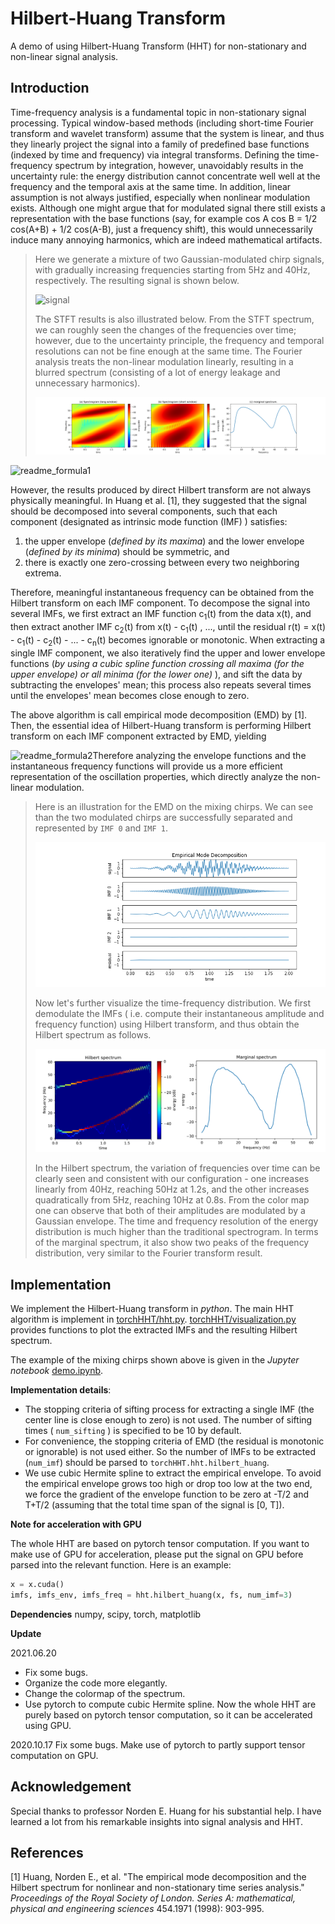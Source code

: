 # Hilbert-Huang Transform

A demo of using Hilbert-Huang Transform (HHT) for non-stationary and non-linear signal analysis.



## Introduction

Time-frequency analysis is a fundamental topic in non-stationary signal processing.  Typical window-based methods (including short-time Fourier transform and wavelet transform)  assume that the system is linear, and thus they linearly project the signal into a family of predefined base functions (indexed by time and frequency) via integral transforms. Defining the time-frequency spectrum by integration, however, unavoidably results in the uncertainty rule: the energy distribution cannot concentrate well  well at the frequency and the temporal axis at the same time. In addition, linear assumption is not always justified, especially when nonlinear modulation exists. Although one might argue that for modulated signal there still exists a representation with the base functions (say, for example cos A cos B = 1/2 cos(A+B) + 1/2 cos(A-B), just a frequency shift), this would unnecessarily induce many annoying harmonics, which are indeed mathematical artifacts.

> Here we generate a mixture of two Gaussian-modulated chirp signals, with gradually increasing frequencies starting from 5Hz and 40Hz, respectively. The resulting signal is shown below.
>
> ![signal](img/signal.png)
>
> The STFT results is also illustrated below. From the STFT spectrum, we can roughly seen the changes of the frequencies over time; however, due to the uncertainty principle, the frequency and temporal resolutions can not be fine enough at the same time. The Fourier analysis treats the non-linear modulation linearly, resulting in a blurred spectrum (consisting of a lot of energy leakage and unnecessary harmonics).
>
> ![STFT_spectrum](img/STFT_spectrum.png)

![readme_formula1](img/readme_formula1.png)

However, the results produced by direct Hilbert transform are not always physically meaningful. In Huang et al. [1], they suggested that the signal should be decomposed into several components, such that each component (designated as intrinsic mode function (IMF) ) satisfies:

1. the upper envelope (*defined by its maxima*) and the lower envelope (*defined by its minima*) should be symmetric, and
2. there is exactly one zero-crossing between every two neighboring extrema.

Therefore, meaningful instantaneous frequency can be obtained from the Hilbert transform on each IMF component. To decompose the signal into several IMFs, we first extract an IMF function c<sub>1</sub>(t) from the data x(t), and then extract another IMF c<sub>2</sub>(t)  from x(t) - c<sub>1</sub>(t) , ..., until the residual r(t) = x(t) - c<sub>1</sub>(t)  - c<sub>2</sub>(t) - ... - c<sub>n</sub>(t) becomes ignorable or monotonic. When extracting a single IMF component, we also iteratively find the upper and lower envelope functions (*by using a cubic spline function crossing all maxima (for the upper envelope) or all minima (for the lower one)* ), and sift the data by subtracting the envelopes' mean; this process also repeats several times until the envelopes' mean becomes close enough to zero. 

The above algorithm is call empirical mode decomposition (EMD) by [1]. Then, the essential idea of Hilbert-Huang transform is performing Hilbert transform on each IMF component extracted by EMD, yielding

![readme_formula2](img/readme_formula2.png)Therefore analyzing the envelope functions and the instantaneous frequency functions will provide us a more efficient representation of the oscillation properties, which directly analyze the non-linear modulation.

> Here is an illustration for the EMD on the mixing chirps. We can see than the two modulated chirps are successfully separated and represented by `IMF 0` and `IMF 1`. 
>
> ![EMD](img/EMD.png)
>
> Now let's further visualize the time-frequency distribution. We first demodulate the IMFs ( i.e. compute their instantaneous amplitude and frequency function) using Hilbert transform, and thus obtain the Hilbert spectrum as follows.
>
> ![Hilbert_spectrum](img/Hilbert_spectrum+marginal.png)
>
> In the Hilbert spectrum, the variation of frequencies over time can be clearly seen and consistent with our configuration - one increases linearly from 40Hz, reaching 50Hz at 1.2s, and the other increases quadratically from 5Hz, reaching 10Hz at 0.8s. From the color map one can observe that both of their amplitudes are modulated by a Gaussian envelope. The time and frequency resolution of the energy distribution is much higher than the traditional spectrogram. In terms of the marginal spectrum, it also show two peaks of the frequency distribution, very similar to the Fourier transform result. 



## Implementation

We implement the Hilbert-Huang transform in *python*. The main HHT algorithm is implement in [torchHHT/hht.py](torchHHT/hht.py). [torchHHT/visualization.py](torchHHT/visualization.py) provides functions to plot the extracted IMFs and the resulting Hilbert spectrum.

The example of the mixing chirps shown above is given in the *Jupyter notebook* [demo.ipynb](demo.ipynb). 



**Implementation details**:

* The stopping criteria of sifting process for extracting a single IMF (the center line is close enough to zero) is not used. The number of sifting times ( `num_sifting` ) is specified to be 10 by default.
* For convenience, the stopping criteria of EMD (the residual is monotonic or ignorable) is not used either.  So the number of IMFs to be extracted (`num_imf`) should be parsed to `torchHHT.hht.hilbert_huang`.
* We use cubic Hermite spline to extract the empirical envelope. To avoid the empirical envelope grows too high or drop too low at the two end, we force the gradient of the envelope function to be zero at -T/2 and T+T/2 (assuming that the total time span of the signal is [0, T]).



**Note for acceleration with GPU** 

The whole HHT are based on pytorch tensor computation. If you want to make use of GPU for acceleration, please put the signal on GPU before parsed into the relevant function. Here is an example:

```python
x = x.cuda()
imfs, imfs_env, imfs_freq = hht.hilbert_huang(x, fs, num_imf=3)
```

 

**Dependencies**  numpy, scipy, torch, matplotlib



**Update**

2021.06.20 

* Fix some bugs.
* Organize the code more elegantly. 
* Change the colormap of the spectrum.
* Use pytorch to compute cubic Hermite spline. Now the whole HHT are purely based on pytorch tensor computation, so it can be accelerated using GPU.

2020.10.17 Fix some bugs. Make use of pytorch to partly support tensor computation on GPU.



## Acknowledgement

Special thanks to professor Norden E. Huang for his substantial help. I have learned a lot from his remarkable insights into signal analysis and HHT.

 

## References

[1] Huang, Norden E., et al. "The empirical mode decomposition and the Hilbert spectrum for nonlinear and non-stationary time series analysis." *Proceedings of the Royal Society of London. Series A: mathematical, physical and engineering sciences* 454.1971 (1998): 903-995.

